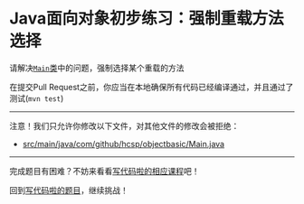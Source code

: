 # Java面向对象初步练习：强制重载方法选择

请解决[`Main`类](https://github.com/hcsp/reorder-initializers/blob/master/src/main/java/com/github/hcsp/objectbasic/Main.java)中的问题，强制选择某个重载的方法

在提交Pull Request之前，你应当在本地确保所有代码已经编译通过，并且通过了测试(`mvn test`)

-----
注意！我们只允许你修改以下文件，对其他文件的修改会被拒绝：
- [src/main/java/com/github/hcsp/objectbasic/Main.java](https://github.com/hcsp/reorder-initializers/blob/master/src/main/java/com/github/hcsp/objectbasic/Main.java)
-----


完成题目有困难？不妨来看看[写代码啦的相应课程](https://xiedaimala.com/tasks/13d7b469-67bc-4081-b056-6a131b00e505)吧！

回到[写代码啦的题目](https://xiedaimala.com/tasks/13d7b469-67bc-4081-b056-6a131b00e505/quizzes/aac13d7a-0232-406f-9f96-6074794bfaaf)，继续挑战！
